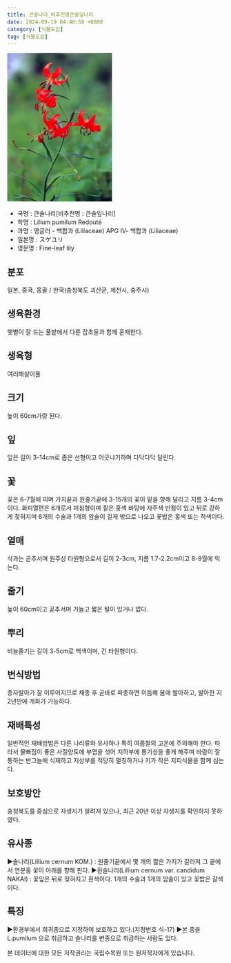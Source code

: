 ```yaml
---
title: 큰솔나리_비추천명큰솔잎나리
date: 2024-09-19 04:40:58 +0800
category: [식물도감]
tag: [식물도감]
---
```




![큰솔나리[비추천명 : 큰솔잎나리]](/assets/img/fileUpload/plants/basic/Liliaceae/Lilium/15143/1_th2.JPG)
- 국명 : 큰솔나리[비추천명 : 큰솔잎나리]
- 학명 : Lilium pumilum Redouté
- 과명 : 앵글러 - 백합과 (Liliaceae) APG Ⅳ- 백합과 (Liliaceae)
- 일본명 : スゲユリ
- 영문명 : Fine-leaf lily


## 분포
일본, 중국, 몽골 / 한국(충청북도 괴산군, 제천시, 충주시) 
## 생육환경
햇볕이 잘 드는 풀밭에서 다른 잡초들과 함께 혼재한다.
## 생육형
여러해살이풀
## 크기
높이 60cm가량 된다.
## 잎
잎은 길이 3-14cm로 좁은 선형이고 어긋나기하며 다닥다닥 달린다.
## 꽃
꽃은 6-7월에 피며 가지끝과 원줄기끝에 3-15개의 꽃이 밑을 향해 달리고 지름 3-4cm이다. 화피열편은 6개로서 피침형이며 짙은 홍색 바탕에 자주색 반점이 있고 뒤로 강하게 젖혀지며 6개의 수술과 1개의 암술이 길게 밖으로 나오고 꽃밥은 홍색 또는 적색이다.
## 열매
삭과는 곧추서며 원주상 타원형으로서 길이 2-3cm, 지름 1.7-2.2cm이고 8-9월에 익는다.
## 줄기
높이 60cm이고 곧추서며 가늘고 짧은 털이 있거나 없다.
## 뿌리
비늘줄기는 길이 3-5cm로 백색이며, 긴 타원형이다.
## 번식방법
종자발아가 잘 이루어지므로 채종 후 곧바로 파종하면 이듬해 봄에 발아하고, 발아한 지 2년만에 개화가 가능하다.
## 재배특성
일반적인 재배방법은 다른 나리류와 유사하나 특히 여름철의 고온에 주의해야 한다. 따라서 물빠짐이 좋은 사질양토에 부엽을 섞어 지하부에 통기성을 좋게 해주며 바람이 잘 통하는 반그늘에 식재하고 지상부를 적당히 멀칭하거나 키가 작은 지피식물을 함께 심는다.
## 보호방안
충청북도를 중심으로 자생지가 알려져 있으나, 최근 20년 이상 자생지를 확인하지 못하였다.
## 유사종
▶솔나리(Lillium cernum KOM.) : 원줄기끝에서 몇 개의 짧은 가지가 갈라져 그 끝에서 연분홍 꽃이 아래를 향해 핀다.
▶흰솔나리(Lillium cernum var. candidum NAKAI) : 꽃잎은 뒤로 젖혀지고 흰색이다. 1개의 수술과 1개의 암술이 있고 꽃밥은 갈색이다.
## 특징
▶환경부에서 희귀종으로 지정하여 보호하고 있다.(지정번호 식-17)
▶본 종을 L.pumilum 으로 취급하고 솔나리를 변종으로 취급하는 사람도 있다.






본 데이터에 대한 모든 저작권리는 국립수목원 또는 원저작자에게 있습니다.
